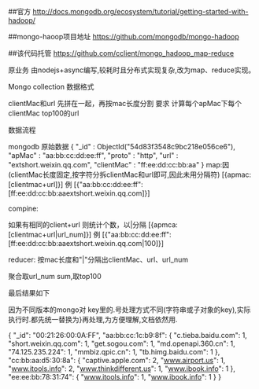 ##官方 http://docs.mongodb.org/ecosystem/tutorial/getting-started-with-hadoop/

##mongo-haoop项目地址 https://github.com/mongodb/mongo-hadoop

##该代码托管 https://github.com/cclient/mongo_hadoop_map-reduce

原业务 由nodejs+async编写,较耗时且分布式实现复杂,改为map、reduce实现。

Mongo collection 数据格式

clientMac和url 先拼在一起，再按mac长度分割
要求 计算每个apMac下每个clientMac top100的url

数据流程 

mongodb 原始数据
{
    "_id" : ObjectId("54d83f3548c9bc218e056ce6"),
    "apMac" : "aa:bb:cc:dd:ee:ff",
    "proto" : "http",
    "url" : "extshort.weixin.qq.com",
    "clientMac" : "ff:ee:dd:cc:bb:aa"
}
map:因(clientMac长度固定,按字符分拆clientMac和url即可,因此未用分隔符)
[{apmac:[clientmac+url]}]
例
[{"aa:bb:cc:dd:ee:ff":[ff:ee:dd:cc:bb:aaextshort.weixin.qq.com]}]

compine:

如果有相同的client+url 则统计个数，以|分隔
[{apmca:[clientmac+url|url_num]}]
例
[{"aa:bb:cc:dd:ee:ff":[ff:ee:dd:cc:bb:aaextshort.weixin.qq.com|100]}]

reducer:
按mac长度和"|"分隔出clientMac、url、url_num

聚合取url_num sum,取top100

最后结果如下

因为不同版本的mongo对 key里的.号处理方式不同(字符串或子对象的key),实际执行时.都先统一替换为}再处理,为方便理解,文档依然用.

{
    "_id": "00:21:26:00:0A:FF",
    "aa:bb:cc:1c:b9:8f": {
        "c.tieba.baidu.com": 1,
        "short.weixin.qq.com": 1,
        "get.sogou.com": 1,
        "md.openapi.360.cn": 1,
        "74.125.235.224": 1,
        "mmbiz.qpic.cn": 1,
        "tb.himg.baidu.com": 1
    },
    "cc:bb:aa:d5:30:8a": {
        "captive.apple.com": 2,
        "www.airport.us": 1,
        "www.itools.info": 2,
        "www.thinkdifferent.us": 1,
        "www.ibook.info": 1
    },
    "ee:ee:bb:78:31:74": {
        "www.itools.info": 1,
        "www.ibook.info": 1
    }
}
